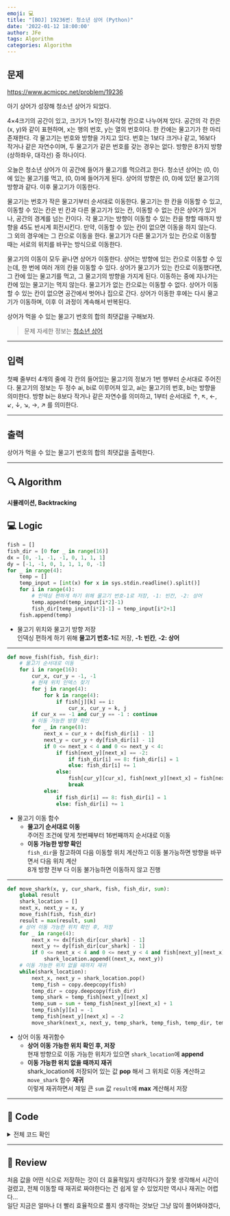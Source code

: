 ```yaml
---
emoji: 💻
title: "[BOJ] 19236번: 청소년 상어 (Python)"
date: '2022-01-12 18:00:00'
author: JFe
tags: Algorithm
categories: Algorithm
---
```


## 문제
https://www.acmicpc.net/problem/19236

아기 상어가 성장해 청소년 상어가 되었다.  

4×4크기의 공간이 있고, 크기가 1×1인 정사각형 칸으로 나누어져 있다. 공간의 각 칸은 (x, y)와 같이 표현하며, x는 행의 번호, y는 열의 번호이다. 한 칸에는 물고기가 한 마리 존재한다. 각 물고기는 번호와 방향을 가지고 있다. 번호는 1보다 크거나 같고, 16보다 작거나 같은 자연수이며, 두 물고기가 같은 번호를 갖는 경우는 없다. 방향은 8가지 방향(상하좌우, 대각선) 중 하나이다.  

오늘은 청소년 상어가 이 공간에 들어가 물고기를 먹으려고 한다. 청소년 상어는 (0, 0)에 있는 물고기를 먹고, (0, 0)에 들어가게 된다. 상어의 방향은 (0, 0)에 있던 물고기의 방향과 같다. 이후 물고기가 이동한다.  

물고기는 번호가 작은 물고기부터 순서대로 이동한다. 물고기는 한 칸을 이동할 수 있고, 이동할 수 있는 칸은 빈 칸과 다른 물고기가 있는 칸, 이동할 수 없는 칸은 상어가 있거나, 공간의 경계를 넘는 칸이다. 각 물고기는 방향이 이동할 수 있는 칸을 향할 때까지 방향을 45도 반시계 회전시킨다. 만약, 이동할 수 있는 칸이 없으면 이동을 하지 않는다. 그 외의 경우에는 그 칸으로 이동을 한다. 물고기가 다른 물고기가 있는 칸으로 이동할 때는 서로의 위치를 바꾸는 방식으로 이동한다.  

물고기의 이동이 모두 끝나면 상어가 이동한다. 상어는 방향에 있는 칸으로 이동할 수 있는데, 한 번에 여러 개의 칸을 이동할 수 있다. 상어가 물고기가 있는 칸으로 이동했다면, 그 칸에 있는 물고기를 먹고, 그 물고기의 방향을 가지게 된다. 이동하는 중에 지나가는 칸에 있는 물고기는 먹지 않는다. 물고기가 없는 칸으로는 이동할 수 없다. 상어가 이동할 수 있는 칸이 없으면 공간에서 벗어나 집으로 간다. 상어가 이동한 후에는 다시 물고기가 이동하며, 이후 이 과정이 계속해서 반복된다.  

상어가 먹을 수 있는 물고기 번호의 합의 최댓값을 구해보자.  

> 문제 자세한 정보는 [청소년 상어](https://www.acmicpc.net/problem/19236)   

---

## 입력  
첫째 줄부터 4개의 줄에 각 칸의 들어있는 물고기의 정보가 1번 행부터 순서대로 주어진다. 물고기의 정보는 두 정수 ai, bi로 이루어져 있고, ai는 물고기의 번호, bi는 방향을 의미한다. 방향 bi는 8보다 작거나 같은 자연수를 의미하고, 1부터 순서대로 ↑, ↖, ←, ↙, ↓, ↘, →, ↗ 를 의미한다.   

---

## 출력  
상어가 먹을 수 있는 물고기 번호의 합의 최댓값을 출력한다.  

---

## 🔍 Algorithm
**시뮬레이션, Backtracking**

## 💻 Logic

```Python
fish = []
fish_dir = [0 for _ in range(16)]
dx = [0, -1, -1, -1, 0, 1, 1, 1]
dy = [-1, -1, 0, 1, 1, 1, 0, -1]
for _ in range(4):
    temp = []
    temp_input = [int(x) for x in sys.stdin.readline().split()]
    for i in range(4):
        # 인덱싱 편하게 하기 위해 물고기 번호-1로 저장, -1: 빈칸, -2: 상어
        temp.append(temp_input[i*2]-1)
        fish_dir[temp_input[i*2]-1] = temp_input[i*2+1]
    fish.append(temp)
```

- 물고기 위치와 물고기 방향 저장  
  인덱싱 편하게 하기 위해 **물고기 번호-1**로 저장, **-1: 빈칸**, **-2: 상어**  

---

```Python
def move_fish(fish, fish_dir):
    # 물고기 순서대로 이동
    for i in range(16):
        cur_x, cur_y = -1, -1
        # 현재 위치 인덱스 찾기
        for j in range(4):
            for k in range(4):
                if fish[j][k] == i:
                    cur_x, cur_y = k, j
        if cur_x == -1 and cur_y == -1 : continue
        # 이동 가능한 방향 확인
        for _ in range(8):
            next_x = cur_x + dx[fish_dir[i] - 1]
            next_y = cur_y + dy[fish_dir[i] - 1]
            if 0 <= next_x < 4 and 0 <= next_y < 4:
                if fish[next_y][next_x] == -2:
                    if fish_dir[i] == 8: fish_dir[i] = 1
                    else: fish_dir[i] += 1
                else:
                    fish[cur_y][cur_x], fish[next_y][next_x] = fish[next_y][next_x], fish[cur_y][cur_x]
                    break
            else:
                if fish_dir[i] == 8: fish_dir[i] = 1
                else: fish_dir[i] += 1
```

- 물고기 이동 함수  
  - **물고기 순서대로 이동**  
    주어진 조건에 맞게 첫번째부터 16번째까지 순서대로 이동  
  - **이동 가능한 방향 확인**  
    `fish_dir`을 참고하여 다음 이동할 위치 계산하고 이동 불가능하면 방향을 바꾸면서 다음 위치 계산  
    8개 방향 전부 다 이동 불가능하면 이동하지 않고 진행  

---

```Python
def move_shark(x, y, cur_shark, fish, fish_dir, sum):
    global result
    shark_location = []
    next_x, next_y = x, y
    move_fish(fish, fish_dir)
    result = max(result, sum)
    # 상어 이동 가능한 위치 확인 후, 저장
    for _ in range(4):
        next_x += dx[fish_dir[cur_shark] - 1]
        next_y += dy[fish_dir[cur_shark] - 1]
        if 0 <= next_x < 4 and 0 <= next_y < 4 and fish[next_y][next_x] >= 0:
            shark_location.append((next_x, next_y))
    # 이동 가능한 위치 없을 때까지 재귀
    while(shark_location):
        next_x, next_y = shark_location.pop()
        temp_fish = copy.deepcopy(fish)
        temp_dir = copy.deepcopy(fish_dir)
        temp_shark = temp_fish[next_y][next_x]
        temp_sum = sum + temp_fish[next_y][next_x] + 1
        temp_fish[y][x] = -1
        temp_fish[next_y][next_x] = -2
        move_shark(next_x, next_y, temp_shark, temp_fish, temp_dir, temp_sum)
```

- 상어 이동 재귀함수  
  - **상어 이동 가능한 위치 확인 후, 저장**  
    현재 방향으로 이동 가능한 위치가 있으면 `shark_location`에 **append**  
  - **이동 가능한 위치 없을 때까지 재귀**  
    shark_location에 저장되어 있는 값 **pop** 해서 그 위치로 이동 계산하고  
    `move_shark` 함수 **재귀**  
    이렇게 재귀하면서 제일 큰 `sum` 값 `result`에 **max** 계산해서 저장  

---

## 🧩 Code
<details><summary>전체 코드 확인</summary>

```Python
import sys, copy

fish = []
fish_dir = [0 for _ in range(16)]
dx = [0, -1, -1, -1, 0, 1, 1, 1]
dy = [-1, -1, 0, 1, 1, 1, 0, -1]
for _ in range(4):
    temp = []
    temp_input = [int(x) for x in sys.stdin.readline().split()]
    for i in range(4):
        # 인덱싱 편하게 하기 위해 물고기 번호-1로 저장, -1: 빈칸, -2: 상어
        temp.append(temp_input[i*2]-1)
        fish_dir[temp_input[i*2]-1] = temp_input[i*2+1]
    fish.append(temp)

def move_fish(fish, fish_dir):
    # 물고기 순서대로 이동
    for i in range(16):
        cur_x, cur_y = -1, -1
        # 현재 위치 인덱스 찾기
        for j in range(4):
            for k in range(4):
                if fish[j][k] == i:
                    cur_x, cur_y = k, j
        if cur_x == -1 and cur_y == -1 : continue
        # 이동 가능한 방향 확인
        for _ in range(8):
            next_x = cur_x + dx[fish_dir[i] - 1]
            next_y = cur_y + dy[fish_dir[i] - 1]
            if 0 <= next_x < 4 and 0 <= next_y < 4:
                if fish[next_y][next_x] == -2:
                    if fish_dir[i] == 8: fish_dir[i] = 1
                    else: fish_dir[i] += 1
                else:
                    fish[cur_y][cur_x], fish[next_y][next_x] = fish[next_y][next_x], fish[cur_y][cur_x]
                    break
            else:
                if fish_dir[i] == 8: fish_dir[i] = 1
                else: fish_dir[i] += 1

def move_shark(x, y, cur_shark, fish, fish_dir, sum):
    global result
    shark_location = []
    next_x, next_y = x, y
    move_fish(fish, fish_dir)
    result = max(result, sum)
    # 상어 이동 가능한 위치 확인 후, 저장
    for _ in range(4):
        next_x += dx[fish_dir[cur_shark] - 1]
        next_y += dy[fish_dir[cur_shark] - 1]
        if 0 <= next_x < 4 and 0 <= next_y < 4 and fish[next_y][next_x] >= 0:
            shark_location.append((next_x, next_y))
    # 이동 가능한 위치 없을 때까지 재귀
    while(shark_location):
        next_x, next_y = shark_location.pop()
        temp_fish = copy.deepcopy(fish)
        temp_dir = copy.deepcopy(fish_dir)
        temp_shark = temp_fish[next_y][next_x]
        temp_sum = sum + temp_fish[next_y][next_x] + 1
        temp_fish[y][x] = -1
        temp_fish[next_y][next_x] = -2
        move_shark(next_x, next_y, temp_shark, temp_fish, temp_dir, temp_sum)

cur_shark = fish[0][0]
fish[0][0] = -2
result = cur_shark + 1
move_shark(0, 0, cur_shark, fish, fish_dir, result)
print(result)
```
</details>

---

## 📝 Review

처음 값을 어떤 식으로 저장하는 것이 더 효율적일지 생각하다가 잘못 생각해서 시간이 걸렸고, 전체 이동할 때 재귀로 짜야한다는 건 쉽게 알 수 있었지만 역시나 재귀는 어렵다...  
일단 지금은 얼마나 더 빨리 효율적으로 풀지 생각하는 것보단 그냥 많이 풀어봐야겠다,


```toc
```